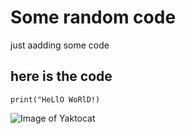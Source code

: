 # Some random code
just aadding some code
## here is the code
~~~
print("HeLlO WoRlD!)
~~~
![Image of Yaktocat](https://octodex.github.com/images/yaktocat.png)
